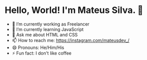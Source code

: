 # Hello, World! I'm Mateus Silva. 👋

<!--
**mateussdev/mateussdev** is a ✨ _special_ ✨ repository because its `README.md` (this file) appears on your GitHub profile.

Here are some ideas to get you started:
-->

- 🔭 I’m currently working as Freelancer
- 🌱 I’m currently learning JavaScript
- 💬 Ask me about HTML and CSS
- 📫 How to reach me: https://instagram.com/mateusdev_/
- 😄 Pronouns: He/Him/His
- ⚡ Fun fact: I don't like coffee
<!-- - 👯 I’m looking to collaborate on ... 
- 🤔 I’m looking for help with ... -->
